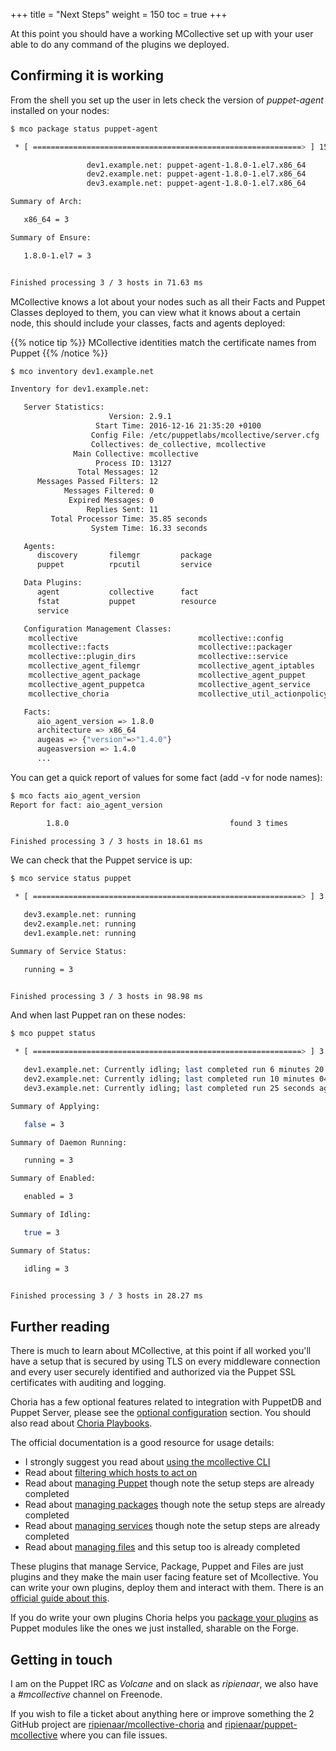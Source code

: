 +++
title = "Next Steps"
weight = 150
toc = true
+++

At this point you should have a working MCollective set up with your user able to do any command of the plugins we deployed.

## Confirming it is working

From the shell you set up the user in lets check the version of _puppet-agent_ installed on your nodes:

```bash
$ mco package status puppet-agent

 * [ ============================================================> ] 15 / 15

                 dev1.example.net: puppet-agent-1.8.0-1.el7.x86_64
                 dev2.example.net: puppet-agent-1.8.0-1.el7.x86_64
                 dev3.example.net: puppet-agent-1.8.0-1.el7.x86_64

Summary of Arch:

   x86_64 = 3

Summary of Ensure:

   1.8.0-1.el7 = 3


Finished processing 3 / 3 hosts in 71.63 ms
```

MCollective knows a lot about your nodes such as all their Facts and Puppet Classes deployed to them, you
can view what it knows about a certain node, this should include your classes, facts and agents deployed:

{{% notice tip %}}
MCollective identities match the certificate names from Puppet
{{% /notice %}}

```bash
$ mco inventory dev1.example.net

Inventory for dev1.example.net:

   Server Statistics:
                      Version: 2.9.1
                   Start Time: 2016-12-16 21:35:20 +0100
                  Config File: /etc/puppetlabs/mcollective/server.cfg
                  Collectives: de_collective, mcollective
              Main Collective: mcollective
                   Process ID: 13127
               Total Messages: 12
      Messages Passed Filters: 12
            Messages Filtered: 0
             Expired Messages: 0
                 Replies Sent: 11
         Total Processor Time: 35.85 seconds
                  System Time: 16.33 seconds

   Agents:
      discovery       filemgr         package
      puppet          rpcutil         service

   Data Plugins:
      agent           collective      fact
      fstat           puppet          resource
      service

   Configuration Management Classes:
    mcollective                           mcollective::config
    mcollective::facts                    mcollective::packager
    mcollective::plugin_dirs              mcollective::service
    mcollective_agent_filemgr             mcollective_agent_iptables
    mcollective_agent_package             mcollective_agent_puppet
    mcollective_agent_puppetca            mcollective_agent_service
    mcollective_choria                    mcollective_util_actionpolicy

   Facts:
      aio_agent_version => 1.8.0
      architecture => x86_64
      augeas => {"version"=>"1.4.0"}
      augeasversion => 1.4.0
      ...
```

You can get a quick report of values for some fact (add -v for node names):

```bash
$ mco facts aio_agent_version
Report for fact: aio_agent_version

        1.8.0                                    found 3 times

Finished processing 3 / 3 hosts in 18.61 ms
```

We can check that the Puppet service is up:

```bash
$ mco service status puppet

 * [ ============================================================> ] 3 / 3

   dev3.example.net: running
   dev2.example.net: running
   dev1.example.net: running

Summary of Service Status:

   running = 3


Finished processing 3 / 3 hosts in 98.98 ms
```

And when last Puppet ran on these nodes:

```bash
$ mco puppet status

 * [ ============================================================> ] 3 / 3

   dev1.example.net: Currently idling; last completed run 6 minutes 20 seconds ago
   dev2.example.net: Currently idling; last completed run 10 minutes 04 seconds ago
   dev3.example.net: Currently idling; last completed run 25 seconds ago

Summary of Applying:

   false = 3

Summary of Daemon Running:

   running = 3

Summary of Enabled:

   enabled = 3

Summary of Idling:

   true = 3

Summary of Status:

   idling = 3


Finished processing 3 / 3 hosts in 28.27 ms
```

## Further reading

There is much to learn about MCollective, at this point if all worked you'll have a setup
that is secured by using TLS on every middleware connection and every user securely identified
and authorized via the Puppet SSL certificates with auditing and logging.

Choria has a few optional features related to integration with PuppetDB and Puppet Server,
please see the [optional configuration](http://choria.io/docs/configuration/) section. You should
also read about [Choria Playbooks](http://choria.io/docs/playbooks).

The official documentation is a good resource for usage details:

  * I strongly suggest you read about [using the mcollective CLI](https://docs.puppet.com/mcollective/reference/basic/basic_cli_usage.html)
  * Read about [filtering which hosts to act on](https://docs.puppet.com/mcollective/reference/ui/filters.html)
  * Read about [managing Puppet](https://github.com/puppetlabs/mcollective-puppet-agent#usage) though note the setup steps are already completed
  * Read about [managing packages](https://github.com/puppetlabs/mcollective-package-agent#readme) though note the setup steps are already completed
  * Read about [managing services](https://github.com/puppetlabs/mcollective-service-agent#readme) though note the setup steps are already completed
  * Read about [managing files](https://github.com/puppetlabs/mcollective-filemgr-agent#readme) and this setup too is already completed

These plugins that manage Service, Package, Puppet and Files are just plugins and they make the
main user facing feature set of Mcollective.  You can write your own plugins, deploy them and interact with
them.  There is an [official guide about this](https://docs.puppet.com/mcollective/simplerpc/agents.html).

If you do write your own plugins Choria helps you [package your plugins](../next-steps/) as Puppet modules like the ones we
just installed, sharable on the Forge.

## Getting in touch

I am on the Puppet IRC as _Volcane_ and on slack as _ripienaar_, we also have a _#mcollective_ channel on Freenode.

If you wish to file a ticket about anything here or improve something the 2 GitHub project are [ripienaar/mcollective-choria](https://github.com/ripienaar/mcollective-choria)
and [ripienaar/puppet-mcollective](https://github.com/ripienaar/puppet-mcollective) where you can file issues.

